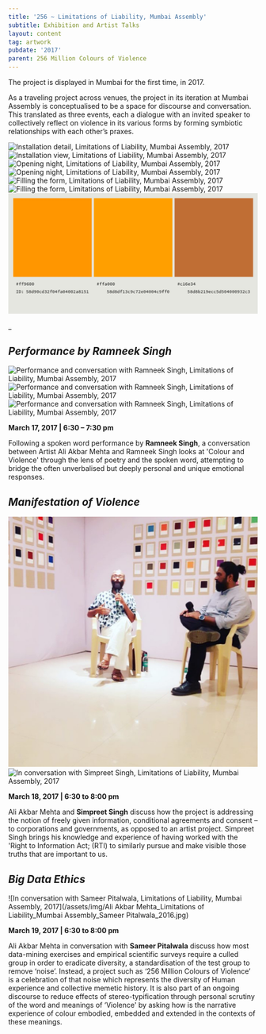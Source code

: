 ```yaml
---
title: '256 ~ Limitations of Liability, Mumbai Assembly'
subtitle: Exhibition and Artist Talks
layout: content
tag: artwork
pubdate: '2017'
parent: 256 Million Colours of Violence
---
```

The project is displayed in Mumbai for the first time, in 2017.

As a traveling project across venues, the project in its iteration at Mumbai Assembly is conceptualised to be a space for discourse and conversation. This translated as three events, each a dialogue with an invited speaker to collectively reflect on violence in its various forms by forming symbiotic relationships with each other’s praxes.

![Installation detail, Limitations of Liability, Mumbai Assembly, 2017](/assets/img/ali-akbar-mehta_256-million-colours-of-violence_detail_2017.jpg)
![Installation view, Limitations of Liability, Mumbai Assembly, 2017](/assets/img/colour-wall-survey-table.jpg)
![Opening night, Limitations of Liability, Mumbai Assembly, 2017](/assets/img/opening-night.jpg)
![Opening night, Limitations of Liability, Mumbai Assembly, 2017](/assets/img/audience-3.jpg)
![Filling the form, Limitations of Liability, Mumbai Assembly, 2017](/assets/img/filling-the-form.jpg)
![Filling the form, Limitations of Liability, Mumbai Assembly, 2017](/assets/img/ali-ken.jpg)
![Response Details, Limitations of Liability, Mumbai Assembly, 2017](/assets/img/colours-of-violence.jpg)

_

## _Performance by Ramneek Singh_

![Performance and conversation with Ramneek Singh, Limitations of Liability, Mumbai Assembly, 2017](/assets/img/ramneek-singh-performance.jpg)
![Performance and conversation with Ramneek Singh, Limitations of Liability, Mumbai Assembly, 2017](/assets/img/ramneek-singh-performance-2.jpg)
![Performance and conversation with Ramneek Singh, Limitations of Liability, Mumbai Assembly, 2017](/assets/img/ramneek-and-ali-in-conversation.jpg)



**March 17, 2017 | 6:30 – 7:30 pm**

Following a spoken word performance by **Ramneek Singh**, a conversation between Artist Ali Akbar Mehta and Ramneek Singh looks at 'Colour and Violence' through the lens of poetry and the spoken word, attempting to bridge the often unverbalised but deeply personal and unique emotional responses.


## _Manifestation of Violence_

![In conversation with Simpreet Singh, Limitations of Liability, Mumbai Assembly, 2017](/assets/img/ali-akbar-mehta-and-simpreet-singh.jpg)
![In conversation with Simpreet Singh, Limitations of Liability, Mumbai Assembly, 2017](/assets/img/audience-2.jpg)

**March 18, 2017 | 6:30 to 8:00 pm**

Ali Akbar Mehta and **Simpreet Singh** discuss how the project is addressing the notion of freely given information, conditional agreements and consent – to corporations and governments, as opposed to an artist project. Simpreet Singh brings his knowledge and experience of having worked with the 'Right to Information Act; (RTI) to similarly pursue and make visible those truths that are important to us.


## _Big Data Ethics_

![In conversation with Sameer Pitalwala, Limitations of Liability, Mumbai Assembly, 2017](/assets/img/Ali Akbar Mehta_Limitations of Liability_Mumbai Assembly_Sameer Pitalwala_2016.jpg)

**March 19, 2017 | 6:30 to 8:00 pm**

Ali Akbar Mehta in conversation with **Sameer Pitalwala** discuss how most data-mining exercises and empirical scientific surveys require a culled group in order to eradicate diversity, a standardisation of the test group to remove ‘noise’. Instead, a project such as ‘256 Million Colours of Violence’ is a celebration of that noise which represents the diversity of Human experience and collective memetic history. It is also part of an ongoing discourse to reduce effects of stereo-typification through personal scrutiny of the word and meanings of ‘Violence' by asking how is the narrative experience of colour embodied, embedded and extended in the contexts of these meanings.
